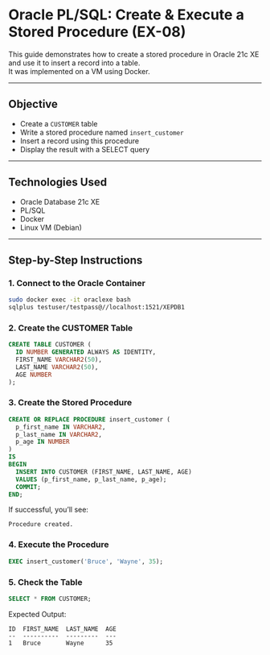 # Oracle PL/SQL: Create & Execute a Stored Procedure (EX-08)

This guide demonstrates how to create a stored procedure in Oracle 21c XE and use it to insert a record into a table.  
It was implemented on a VM using Docker.

---

##  Objective

- Create a `CUSTOMER` table
- Write a stored procedure named `insert_customer`
- Insert a record using this procedure
- Display the result with a SELECT query

---

##  Technologies Used

- Oracle Database 21c XE
- PL/SQL
- Docker
- Linux VM (Debian)

---

##  Step-by-Step Instructions

### 1. Connect to the Oracle Container

```bash
sudo docker exec -it oraclexe bash
sqlplus testuser/testpass@//localhost:1521/XEPDB1
```

### 2. Create the CUSTOMER Table
```sql
CREATE TABLE CUSTOMER (
  ID NUMBER GENERATED ALWAYS AS IDENTITY,
  FIRST_NAME VARCHAR2(50),
  LAST_NAME VARCHAR2(50),
  AGE NUMBER
);
```
### 3. Create the Stored Procedure
```sql
CREATE OR REPLACE PROCEDURE insert_customer (
  p_first_name IN VARCHAR2,
  p_last_name IN VARCHAR2,
  p_age IN NUMBER
)
IS
BEGIN
  INSERT INTO CUSTOMER (FIRST_NAME, LAST_NAME, AGE)
  VALUES (p_first_name, p_last_name, p_age);
  COMMIT;
END;
```
 If successful, you’ll see:
 ```
Procedure created.
```

### 4. Execute the Procedure
```sql
EXEC insert_customer('Bruce', 'Wayne', 35);
```

### 5. Check the Table
```sql
SELECT * FROM CUSTOMER;
```

 Expected Output:
 ```
 ID  FIRST_NAME  LAST_NAME  AGE
--  ----------  ---------  ---
1   Bruce       Wayne      35
```
